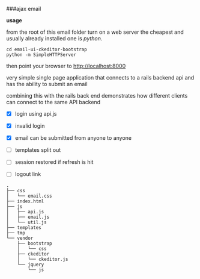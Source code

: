 
###ajax email


**usage**

from the root of this email folder
turn on a web server 
the cheapest and usually already installed one is _python_.

```
cd email-ui-ckeditor-bootstrap
python -m SimpleHTTPServer 
```

then point your browser to [http://localhost:8000](http://localhost:8000)

very simple single page application that connects to a rails backend api
and has the ability to submit an email

combining this with the rails back end demonstrates how different 
clients can connect to the same API backend

- [X]  login using api.js
- [X] invalid login
- [X] email can be submitted from anyone to anyone
- [ ] templates split out
- [ ] session restored if refresh is hit
- [ ] logout link


```
.
├── css
│   └── email.css
├── index.html
├── js
│   ├── api.js
│   ├── email.js
│   └── util.js
├── templates
├── tmp
└── vendor
    ├── bootstrap
    │   └── css
    ├── ckeditor
    │   └── ckeditor.js
    └── jquery
        └── js
```


